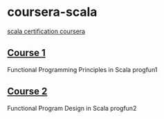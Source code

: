 # coursera-scala
[scala certification coursera](https://www.coursera.org/specializations/scala)

## [Course 1](https://www.coursera.org/learn/progfun1/home/welcome)
Functional Programming Principles in Scala
progfun1

## [Course 2](https://www.coursera.org/learn/progfun2/home/welcome)
Functional Program Design in Scala
progfun2
